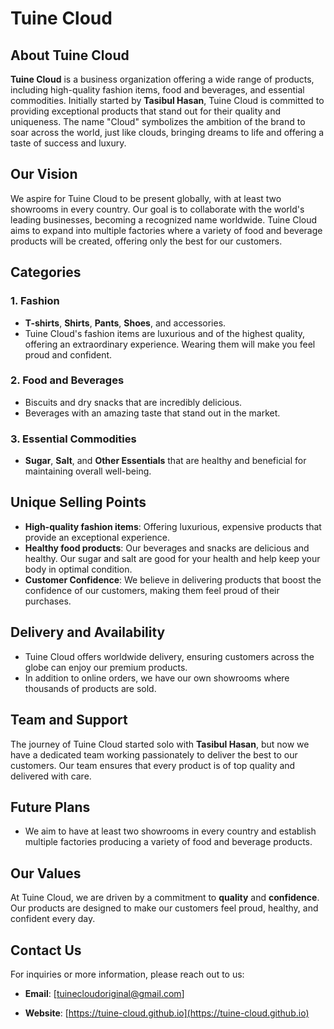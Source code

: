 # Tuine Cloud

## About Tuine Cloud
**Tuine Cloud** is a business organization offering a wide range of products, including high-quality fashion items, food and beverages, and essential commodities. Initially started by **Tasibul Hasan**, Tuine Cloud is committed to providing exceptional products that stand out for their quality and uniqueness. The name "Cloud" symbolizes the ambition of the brand to soar across the world, just like clouds, bringing dreams to life and offering a taste of success and luxury.

## Our Vision
We aspire for Tuine Cloud to be present globally, with at least two showrooms in every country. Our goal is to collaborate with the world's leading businesses, becoming a recognized name worldwide. Tuine Cloud aims to expand into multiple factories where a variety of food and beverage products will be created, offering only the best for our customers.

## Categories
### 1. **Fashion**
   - **T-shirts**, **Shirts**, **Pants**, **Shoes**, and accessories.  
   - Tuine Cloud's fashion items are luxurious and of the highest quality, offering an extraordinary experience. Wearing them will make you feel proud and confident.

### 2. **Food and Beverages**
   - Biscuits and dry snacks that are incredibly delicious.  
   - Beverages with an amazing taste that stand out in the market.

### 3. **Essential Commodities**
   - **Sugar**, **Salt**, and **Other Essentials** that are healthy and beneficial for maintaining overall well-being.

## Unique Selling Points
- **High-quality fashion items**: Offering luxurious, expensive products that provide an exceptional experience.  
- **Healthy food products**: Our beverages and snacks are delicious and healthy. Our sugar and salt are good for your health and help keep your body in optimal condition.
- **Customer Confidence**: We believe in delivering products that boost the confidence of our customers, making them feel proud of their purchases.

## Delivery and Availability
- Tuine Cloud offers worldwide delivery, ensuring customers across the globe can enjoy our premium products.
- In addition to online orders, we have our own showrooms where thousands of products are sold.

## Team and Support
The journey of Tuine Cloud started solo with **Tasibul Hasan**, but now we have a dedicated team working passionately to deliver the best to our customers. Our team ensures that every product is of top quality and delivered with care.

## Future Plans
- We aim to have at least two showrooms in every country and establish multiple factories producing a variety of food and beverage products.
  
## Our Values
At Tuine Cloud, we are driven by a commitment to **quality** and **confidence**. Our products are designed to make our customers feel proud, healthy, and confident every day.

## Contact Us
For inquiries or more information, please reach out to us:
- **Email**: [tuinecloudoriginal@gmail.com]  
  
- **Website**: [https://tuine-cloud.github.io](https://tuine-cloud.github.io)

